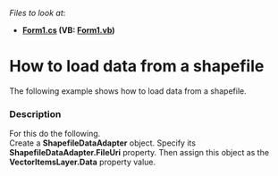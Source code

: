 <!-- default file list -->
*Files to look at*:

* **[Form1.cs](./CS/XtraMap_ShapefileDataAdapter/Form1.cs) (VB: [Form1.vb](./VB/XtraMap_ShapefileDataAdapter/Form1.vb))**
<!-- default file list end -->
# How to load data from a shapefile


<p>The following example shows how to load data from a shapefile.</p>


<h3>Description</h3>

<p>For this do the following.<br />Create a <strong>ShapefileDataAdapter</strong> object. Specify its <strong>ShapefileDataAdapter.FileUri</strong> property. Then assign this object as the <strong>VectorItemsLayer.Data</strong> property value.</p>

<br/>


